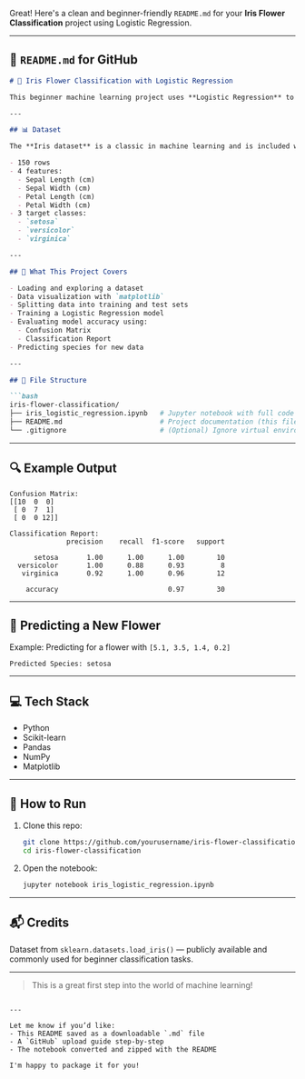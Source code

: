 Great! Here's a clean and beginner-friendly `README.md` for your **Iris Flower Classification** project using Logistic Regression.

---

## 📘 `README.md` for GitHub

````markdown
# 🌸 Iris Flower Classification with Logistic Regression

This beginner machine learning project uses **Logistic Regression** to classify different species of Iris flowers based on their petal and sepal measurements.

---

## 📊 Dataset

The **Iris dataset** is a classic in machine learning and is included with `scikit-learn`. It contains:

- 150 rows
- 4 features:
  - Sepal Length (cm)
  - Sepal Width (cm)
  - Petal Length (cm)
  - Petal Width (cm)
- 3 target classes:
  - `setosa`
  - `versicolor`
  - `virginica`

---

## 🧠 What This Project Covers

- Loading and exploring a dataset
- Data visualization with `matplotlib`
- Splitting data into training and test sets
- Training a Logistic Regression model
- Evaluating model accuracy using:
  - Confusion Matrix
  - Classification Report
- Predicting species for new data

---

## 📁 File Structure

```bash
iris-flower-classification/
├── iris_logistic_regression.ipynb   # Jupyter notebook with full code
├── README.md                        # Project documentation (this file)
└── .gitignore                       # (Optional) Ignore virtual environment and temp files
````

---

## 🔍 Example Output

```
Confusion Matrix:
[[10  0  0]
 [ 0  7  1]
 [ 0  0 12]]

Classification Report:
              precision    recall  f1-score   support

      setosa       1.00      1.00      1.00        10
  versicolor       1.00      0.88      0.93         8
   virginica       0.92      1.00      0.96        12

    accuracy                           0.97        30
```

---

## 🧪 Predicting a New Flower

Example: Predicting for a flower with `[5.1, 3.5, 1.4, 0.2]`

```
Predicted Species: setosa
```

---

## 💻 Tech Stack

* Python
* Scikit-learn
* Pandas
* NumPy
* Matplotlib

---

## 📌 How to Run

1. Clone this repo:

   ```bash
   git clone https://github.com/yourusername/iris-flower-classification.git
   cd iris-flower-classification
   ```

2. Open the notebook:

   ```bash
   jupyter notebook iris_logistic_regression.ipynb
   ```

---

## 📬 Credits

Dataset from `sklearn.datasets.load_iris()` — publicly available and commonly used for beginner classification tasks.

---

> This is a great first step into the world of machine learning!

```

---

Let me know if you’d like:
- This README saved as a downloadable `.md` file
- A `GitHub` upload guide step-by-step
- The notebook converted and zipped with the README

I'm happy to package it for you!
```
